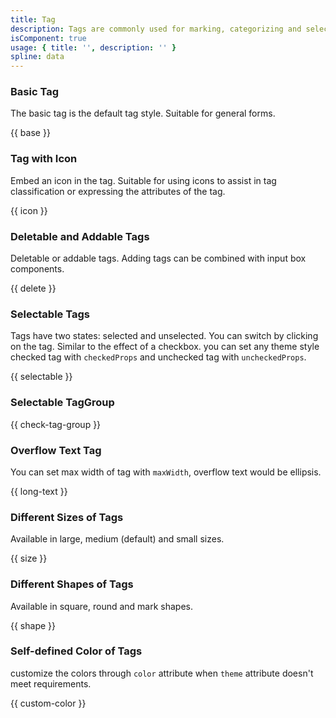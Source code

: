 ```yaml
---
title: Tag 
description: Tags are commonly used for marking, categorizing and selecting.
isComponent: true
usage: { title: '', description: '' }
spline: data
---
```


### Basic Tag

The basic tag is the default tag style. Suitable for general forms.

{{ base }}

### Tag with Icon

Embed an icon in the tag. Suitable for using icons to assist in tag classification or expressing the attributes of the tag.

{{ icon }}

### Deletable and Addable Tags

Deletable or addable tags. Adding tags can be combined with input box components.

{{ delete }}

### Selectable Tags

Tags have two states: selected and unselected. You can switch by clicking on the tag. Similar to the effect of a checkbox. you can set any theme style checked tag with `checkedProps` and unchecked tag with `uncheckedProps`.

{{ selectable }}

### Selectable TagGroup

{{ check-tag-group }}

### Overflow Text Tag

You can set max width of tag with `maxWidth`, overflow text would be ellipsis.

{{ long-text }}

### Different Sizes of Tags

Available in large, medium (default) and small sizes.

{{ size }}

### Different Shapes of Tags

Available in square, round and mark shapes.

{{ shape }}

### Self-defined Color of Tags

customize the colors through `color` attribute when `theme` attribute doesn't meet requirements.

{{ custom-color }}